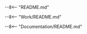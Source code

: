 <!---
Project README
--->
--8<-- "README.md"

<!---
Work README
--->
--8<-- "Work/README.md"


<!---
Documentation README
--->
--8<-- "Documentation/README.md"